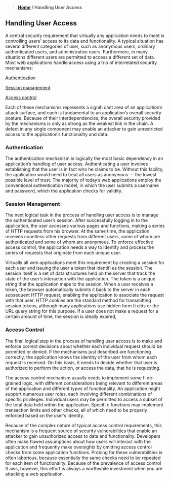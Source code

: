> **[Home](https://github.com/RakeshKengale/RaKKeN)  /  Handling User Access**

## Handling User Access

A central security requirement that virtually any application needs to meet is controlling users’ access to its data and functionality. A typical situation has several different categories of user, such as anonymous users, ordinary authenticated users, and administrative users. Furthermore, in many situations different users are permitted to access a different set of data.
Most web applications handle access using a trio of interrelated security mechanisms:

[Authentication](https://github.com/RakeshKengale/RaKKeN/blob/master/Index/Handling_User_Access.md#authentication)

[Session management](https://github.com/RakeshKengale/RaKKeN/blob/master/Index/Handling_User_Access.md#session-management)

[Access control](https://github.com/RakeshKengale/RaKKeN/blob/master/Index/Handling_User_Access.md#access-control)

Each of these mechanisms represents a signifi cant area of an application’s attack surface, and each is fundamental to an application’s overall security posture. Because of their interdependencies, the overall security provided by the mechanisms is only as strong as the weakest link in the chain. A defect in any single component may enable an attacker to gain unrestricted access to the application’s functionality and data.

### Authentication

The authentication mechanism is logically the most basic dependency in an application’s handling of user access. Authenticating a user involves establishing that the user is in fact who he claims to be. Without this facility, the application would need to treat all users as anonymous — the lowest possible level of trust. The majority of today’s web applications employ the conventional authentication model, in which the user submits a username and password, which the application checks for validity.

### Session Management
The next logical task in the process of handling user access is to manage the authenticated user’s session. After successfully logging in to the application, the user accesses various pages and functions, making a series of HTTP requests from his browser. At the same time, the application receives countless other requests from different users, some of whom are authenticated and some of whom are anonymous. To enforce effective access control, the application needs a way to identify and process the series of requests that originate from each unique user.

Virtually all web applications meet this requirement by creating a session for each user and issuing the user a token that identifi es the session. The session itself is a set of data structures held on the server that track the state of the user’s interaction with the application. The token is a unique string that the application maps to the session. When a user receives a token, the browser automatically submits it back to the server in each subsequent HTTP request, enabling the application to associate the request with that user. HTTP cookies are the standard method for transmitting session tokens, although many applications use hidden form fi elds or the URL query string for this purpose. If a user does not make a request for a certain amount of time, the session is ideally expired, 

### Access Control
The final logical step in the process of handling user access is to make and enforce correct decisions about whether each individual request should be permitted or denied. If the mechanisms just described are functioning correctly, the application knows the identity of the user from whom each request is received. On this basis, it needs to decide whether that user is authorized to perform the action, or access the data, that he is requesting.

The access control mechanism usually needs to implement some fi ne-grained logic, with different considerations being relevant to different areas of the application and different types of functionality. An application might support numerous user roles, each involving different combinations of specific privileges. Individual users may be permitted to access a subset of the total data held within the application. Specifi c functions may implement transaction limits and other checks, all of which need to be properly enforced based on the user’s identity.

Because of the complex nature of typical access control requirements, this mechanism is a frequent source of security vulnerabilities that enable an attacker to gain unauthorized access to data and functionality. Developers often make  flawed assumptions about how users will interact with the application and frequently make oversights by omitting access control checks from some application functions. Probing for these vulnerabilities is often laborious, because essentially the same checks need to be repeated for each item of functionality. Because of the prevalence of access control fl aws, however, this effort is always a worthwhile investment when you are attacking a web application.


